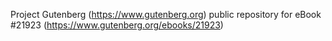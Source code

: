 Project Gutenberg (https://www.gutenberg.org) public repository for eBook #21923 (https://www.gutenberg.org/ebooks/21923)
